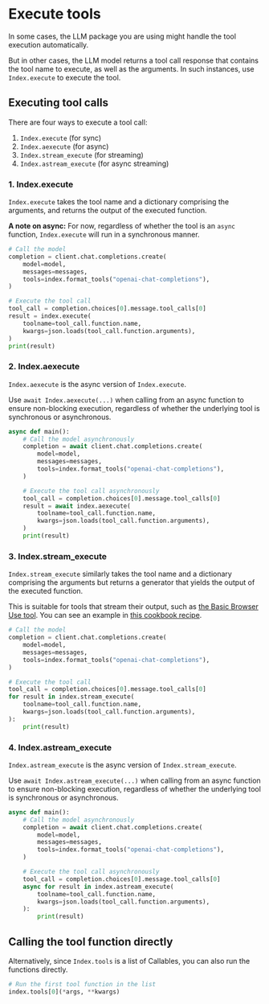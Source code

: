 # Execute tools

In some cases, the LLM package you are using might handle the tool execution automatically.

But in other cases, the LLM model returns a tool call response that contains the tool name to execute, as well as the arguments. In such instances, use `Index.execute` to execute the tool.

## Executing tool calls

There are four ways to execute a tool call:

1. `Index.execute` (for sync)
2. `Index.aexecute` (for async)
3. `Index.stream_execute` (for streaming)
4. `Index.astream_execute` (for async streaming)

### 1. Index.execute

`Index.execute` takes the tool name and a dictionary comprising the arguments, and returns the output of the executed function.

**A note on async:** For now, regardless of whether the tool is an `async` function, `Index.execute` will run in a synchronous manner.

```python {10-14} [openai_example.py]
# Call the model
completion = client.chat.completions.create(
    model=model,
    messages=messages,
    tools=index.format_tools("openai-chat-completions"),
)

# Execute the tool call
tool_call = completion.choices[0].message.tool_calls[0]
result = index.execute(
    toolname=tool_call.function.name,
    kwargs=json.loads(tool_call.function.arguments),
)
print(result)
```

### 2. Index.aexecute

`Index.aexecute` is the async version of `Index.execute`.

Use `await Index.aexecute(...)` when calling from an async function to ensure non-blocking execution, regardless of whether the underlying tool is synchronous or asynchronous.

```python {11-15} [openai_example.py]
async def main():
    # Call the model asynchronously
    completion = await client.chat.completions.create(
        model=model,
        messages=messages,
        tools=index.format_tools("openai-chat-completions"),
    )

    # Execute the tool call asynchronously
    tool_call = completion.choices[0].message.tool_calls[0]
    result = await index.aexecute(
        toolname=tool_call.function.name,
        kwargs=json.loads(tool_call.function.arguments),
    )
    print(result)
```

### 3. Index.stream_execute

`Index.stream_execute` similarly takes the tool name and a dictionary comprising the arguments but returns a generator that yields the output of the executed function.

This is suitable for tools that stream their output, such as [the Basic Browser Use tool](/tools/silanthro/basic-browser-use). You can see an example in [this cookbook recipe](/docs/cookbook/browse-to-slack#streaming-browser-use-steps).

```python {10-15} [openai_example.py]
# Call the model
completion = client.chat.completions.create(
    model=model,
    messages=messages,
    tools=index.format_tools("openai-chat-completions"),
)

# Execute the tool call
tool_call = completion.choices[0].message.tool_calls[0]
for result in index.stream_execute(
    toolname=tool_call.function.name,
    kwargs=json.loads(tool_call.function.arguments),
):
    print(result)
```

### 4. Index.astream_execute

`Index.astream_execute` is the async version of `Index.stream_execute`.

Use `await Index.astream_execute(...)` when calling from an async function to ensure non-blocking execution, regardless of whether the underlying tool is synchronous or asynchronous.

```python {10-15} [openai_example.py]
async def main():
    # Call the model asynchronously
    completion = await client.chat.completions.create(
        model=model,
        messages=messages,
        tools=index.format_tools("openai-chat-completions"),
    )

    # Execute the tool call asynchronously
    tool_call = completion.choices[0].message.tool_calls[0]
    async for result in index.astream_execute(
        toolname=tool_call.function.name,
        kwargs=json.loads(tool_call.function.arguments),
    ):
        print(result)
```

## Calling the tool function directly

Alternatively, since `Index.tools` is a list of Callables, you can also run the functions directly.

```python
# Run the first tool function in the list
index.tools[0](*args, **kwargs)
```